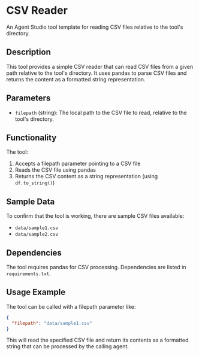 # CSV Reader

An Agent Studio tool template for reading CSV files relative to the tool's directory.

## Description

This tool provides a simple CSV reader that can read CSV files from a given path relative to the tool's directory. It uses pandas to parse CSV files and returns the content as a formatted string representation.

## Parameters

- `filepath` (string): The local path to the CSV file to read, relative to the tool's directory.

## Functionality

The tool:
1. Accepts a filepath parameter pointing to a CSV file
2. Reads the CSV file using pandas
3. Returns the CSV content as a string representation (using `df.to_string()`)

## Sample Data

To confirm that the tool is working, there are sample CSV files available:
- `data/sample1.csv`
- `data/sample2.csv`

## Dependencies

The tool requires pandas for CSV processing. Dependencies are listed in `requirements.txt`.

## Usage Example

The tool can be called with a filepath parameter like:
```json
{
  "filepath": "data/sample1.csv"
}
```

This will read the specified CSV file and return its contents as a formatted string that can be processed by the calling agent.
